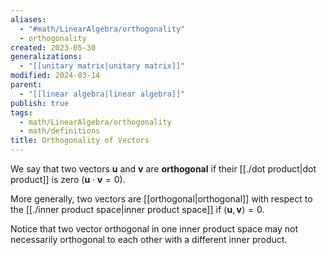 ```yaml
---
aliases:
  - "#math/LinearAlgebra/orthogonality"
  - orthogonality
created: 2023-05-30
generalizations:
  - "[[unitary matrix|unitary matrix]]"
modified: 2024-03-14
parent:
  - "[[linear algebra|linear algebra]]"
publish: true
tags:
  - math/LinearAlgebra/orthogonality
  - math/definitions
title: Orthogonality of Vectors
---
```

We say that two vectors $\mathbf{u}$ and $\mathbf{v}$ are **orthogonal** if their [[./dot product|dot product]] is zero ($\mathbf{u} \cdot \mathbf{v} = 0$).

More generally, two vectors are [[orthogonal|orthogonal]] with respect to the [[./inner product space|inner product space]] if $\langle \mathbf{u},\, \mathbf{v} \rangle = 0$.

Notice that two vector orthogonal in one inner product space may not necessarily orthogonal to each other with a different inner product.